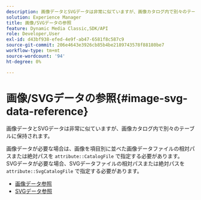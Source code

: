 ```yaml
---
description: 画像データとSVGデータは非常に似ていますが、画像カタログ内で別々のテーブルに保持されます。
solution: Experience Manager
title: 画像/SVGデータの参照
feature: Dynamic Media Classic,SDK/API
role: Developer,User
exl-id: d43bf938-efed-4e9f-ab47-6581f8c587c9
source-git-commit: 206e4643e3926cb85b4be2189743578f88180be7
workflow-type: tm+mt
source-wordcount: '94'
ht-degree: 0%

---
```


# 画像/SVGデータの参照{#image-svg-data-reference}

画像データとSVGデータは非常に似ていますが、画像カタログ内で別々のテーブルに保持されます。

画像データが必要な場合は、画像を項目別に並べた画像データファイルの相対パスまたは絶対パスを `attribute::CatalogFile` で指定する必要があります。 SVGデータが必要な場合、SVGデータファイルの相対パスまたは絶対パスを `attribute::SvgCatalogFile` で指定する必要があります。

* [画像データ参照](c-image-data-reference/c-image-data-reference.md)
* [SVGデータ参照](c-svg-data-reference/c-svg-data-reference.md)

